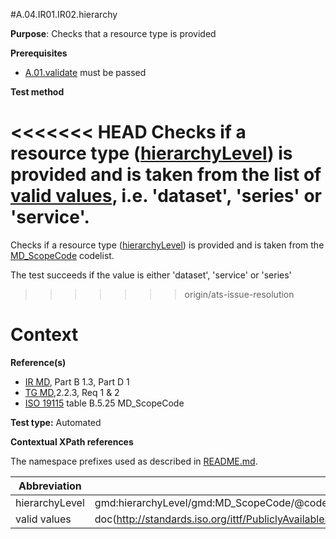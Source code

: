 #A.04.IR01.IR02.hierarchy

**Purpose**: Checks that a resource type is provided

**Prerequisites**
* [A.01.validate](A.01.validate.md) must be passed

**Test method**

<<<<<<< HEAD
Checks if a resource type ([hierarchyLevel](#hierarchyLevel)) is provided and is taken from the list of [valid values](#validvalues), i.e. 'dataset', 'series' or 'service'.
=======
Checks if a resource type ([hierarchyLevel](#hierarchyLevel)) is provided and is taken from the [MD_ScopeCode]() codelist.

The test succeeds if the value is either 'dataset', 'service' or 'series'
>>>>>>> origin/ats-issue-resolution

# Context

**Reference(s)**	 

* [IR MD](./README.md#ref_IR_MD), Part B 1.3, Part D 1
* [TG MD](./README.md#ref_TG_MD),2.2.3, Req 1 & 2
* [ISO 19115](./README.md#ref_ISO_19115) table B.5.25 MD_ScopeCode 

**Test type:** Automated

**Contextual XPath references**

The namespace prefixes used as described in [README.md](./README.md#namespaces).

Abbreviation                                   |  XPath expression (relative to gmd:MD_Metadata)
-----------------------------------------------| -------------------------------------------------------------------------
<a name="hierarchyLevel"></a> hierarchyLevel | gmd:hierarchyLevel/gmd:MD_ScopeCode/@codeListValue
<a name="validvalues"></a> valid values | doc(http://standards.iso.org/ittf/PubliclyAvailableStandards/ISO_19139_Schemas/resources/codelist/gmxCodelists.xml)//gmx:CodeListDictionary[@gml:id='MD_ScopeCode']//gml:identifier/text()